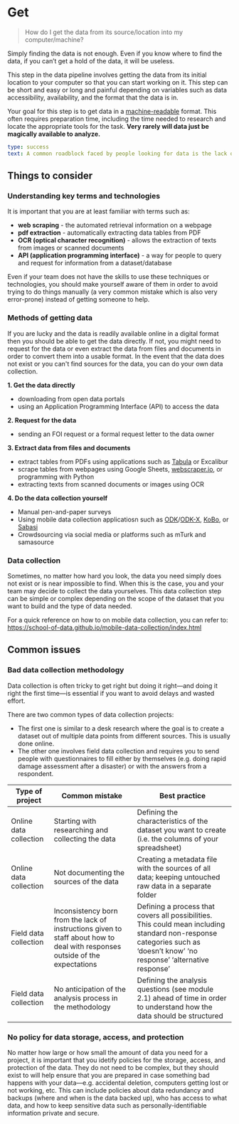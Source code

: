 # Get
> How do I get the data from its source/location into my computer/machine?

Simply finding the data is not enough. Even if you know where to find the data, if you can’t get a hold of the data, it will be useless.

This step in the data pipeline involves getting the data from its initial location to your computer so that you can start working on it. This step can be short and easy or long and painful depending on variables such as data accessibility, availability, and the format that the data is in.

Your goal for this step is to get data in a [machine-readable](../open-data/machine-readable-data.md) format. This often requires preparation time, including the time needed to research and locate the appropriate tools for the task. **Very rarely will data just be magically available to analyze.**

```yaml remark
type: success
text: A common roadblock faced by people looking for data is the lack of disclosure of data owned by government agencies or public institutions. If there is no open data that is easily accessible then your first step would be to ask for the data nicely. However, that doesn't always work. When that is the case, it is important to know if there is a law in your country that guarantees Freedom of Information (FOI) that will allow you to make a formal request for the data that you seek.<br><br>It must be noted that even if an FOI request does not guarantee that you will get the data you seek, it is an important step that should not be ignored or forgotten.
```

## Things to consider
### Understanding key terms and technologies
It is important that you are at least familiar with terms such as: 
- **web scraping** - the automated retrieval information on a webpage
- **pdf extraction** - automatically extracting data tables from PDF 
- **OCR (optical character recognition)** - allows the extraction of texts from images or scanned documents
- **API (application programming interface)** - a way for people to query and request for information from a dataset/database

Even if your team does not have the skills to use these techniques or technologies, you should make yourself aware of them in order to avoid trying to do things manually (a very common mistake which is also very error-prone) instead of getting someone to help.
 

### Methods of getting data
If you are lucky and the data is readily available online in a digital format then you should be able to get the data directly. If not, you might need to request for the data or even extract the data from files and documents in order to convert them into a usable format. In the event that the data does not exist or you can't find sources for the data, you can do your own data collection.

**1. Get the data directly**
- downloading from open data portals
- using an Application Programming Interface (API) to access the data

**2. Request for the data**
- sending an FOI request or a formal request letter to the data owner

**3. Extract data from files and documents**
- extract tables from PDFs using applications such as [Tabula](https://tabula.technology/) or Excalibur
- scrape tables from webpages using Google Sheets, [webscraper.io](https://www.webscraper.io/), or programming with Python
- extracting texts from scanned documents or images using OCR

**4. Do the data collection yourself**
- Manual pen-and-paper surveys
- Using mobile data collection applicatiosn such as [ODK](https://getodk.org/)/[ODK-X](https://odk-x.org/), [KoBo](https://www.kobotoolbox.org/), or [Sabasi](https://sabasi.mobi/)
- Crowdsourcing via social media or platforms such as mTurk and samasource

### Data collection
Sometimes, no matter how hard you look, the data you need simply does not exist or is near impossible to find. When this is the case, you and your team may decide to collect the data yourselves. This data collection step can be simple or complex depending on the scope of the dataset that you want to build and the type of data needed.

For a quick reference on how to on mobile data collection, you can refer to: https://school-of-data.github.io/mobile-data-collection/index.html

## Common issues
### Bad data collection methodology
Data collection is often tricky to get right but doing it right—and doing it right the first time—is essential if you want to avoid delays and wasted effort.

There are two common types of data collection projects: 
- The first one is similar to a desk research where the goal is to create a dataset out of multiple data points from different sources. This is usually done online. 
- The other one involves field data collection and requires you to send people with questionnaires to fill either by themselves (e.g. doing rapid damage assessment after a disaster) or with the answers from a respondent. 

| **Type of project**    | **Common mistake**                                                                                                           | **Best practice**                                                                                                                                                        |
|------------------------|------------------------------------------------------------------------------------------------------------------------------|--------------------------------------------------------------------------------------------------------------------------------------------------------------------------|
| Online data collection | Starting with researching and collecting the data                                                                            | Defining the characteristics of the dataset you want to create (i.e. the columns of your spreadsheet)                                                                    |
| Online data collection | Not documenting the sources of the data                                                                                      | Creating a metadata file with the sources of all data; keeping untouched raw data in a separate folder                                                                   |
| Field data collection  | Inconsistency born from the lack of instructions given to staff about how to deal with responses outside of the expectations | Defining a process that covers all possibilities. This could mean including standard non-response categories such as ‘doesn’t know’ ‘no response’ ‘alternative response’ |
| Field data collection  | No anticipation of the analysis process in the methodology                                                                   | Defining the analysis questions (see module 2.1) ahead of time in order to understand how the data should be structured                                                  |

### No policy for data storage, access, and protection
No matter how large or how small the amount of data you need for a project, it is important that you idetify policies for the storage, access, and protection of the data. They do not need to be complex, but they should exist to will help ensure that you are prepared in case something bad happens with your data—e.g. accidental deletion, computers getting lost or not working, etc. This can include policies about data redundancy and backups (where and when is the data backed up), who has access to what data, and how to keep sensitive data such as personally-identifiable information private and secure.